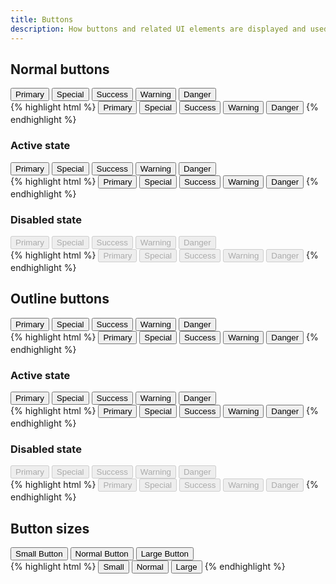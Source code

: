 ```yaml
---
title: Buttons
description: How buttons and related UI elements are displayed and used on the OfferPad website.
---
```


## Normal buttons

<div class="op-example">
    <button type="button" class="c-button c-button--primary">Primary</button>
    <button type="button" class="c-button c-button--special">Special</button>
    <button type="button" class="c-button c-button--success">Success</button>
    <button type="button" class="c-button c-button--warning">Warning</button>
    <button type="button" class="c-button c-button--danger">Danger</button>
</div>
{% highlight html %}
<button type="button" class="c-button c-button--primary">Primary</button>
<button type="button" class="c-button c-button--special">Special</button>
<button type="button" class="c-button c-button--success">Success</button>
<button type="button" class="c-button c-button--warning">Warning</button>
<button type="button" class="c-button c-button--danger">Danger</button>
{% endhighlight %}

### Active state

<div class="op-example">
    <button type="button" class="c-button c-button--primary is-active">Primary</button>
    <button type="button" class="c-button c-button--special is-active">Special</button>
    <button type="button" class="c-button c-button--success is-active">Success</button>
    <button type="button" class="c-button c-button--warning is-active">Warning</button>
    <button type="button" class="c-button c-button--danger is-active">Danger</button>
</div>
{% highlight html %}
<button type="button" class="c-button c-button--primary is-active">Primary</button>
<button type="button" class="c-button c-button--special is-active">Special</button>
<button type="button" class="c-button c-button--success is-active">Success</button>
<button type="button" class="c-button c-button--warning is-active">Warning</button>
<button type="button" class="c-button c-button--danger is-active">Danger</button>
{% endhighlight %}

### Disabled state

<div class="op-example">
    <button type="button" class="c-button c-button--primary" disabled>Primary</button>
    <button type="button" class="c-button c-button--special" disabled>Special</button>
    <button type="button" class="c-button c-button--success" disabled>Success</button>
    <button type="button" class="c-button c-button--warning" disabled>Warning</button>
    <button type="button" class="c-button c-button--danger" disabled>Danger</button>
</div>
{% highlight html %}
<button type="button" class="c-button c-button--primary" disabled>Primary</button>
<button type="button" class="c-button c-button--special" disabled>Special</button>
<button type="button" class="c-button c-button--success" disabled>Success</button>
<button type="button" class="c-button c-button--warning" disabled>Warning</button>
<button type="button" class="c-button c-button--danger" disabled>Danger</button>
{% endhighlight %}

## Outline buttons

<div class="op-example">
    <button type="button" class="c-button c-button-outline--primary">Primary</button>
    <button type="button" class="c-button c-button-outline--special">Special</button>
    <button type="button" class="c-button c-button-outline--success">Success</button>
    <button type="button" class="c-button c-button-outline--warning">Warning</button>
    <button type="button" class="c-button c-button-outline--danger">Danger</button>
</div>
{% highlight html %}
<button type="button" class="c-button c-button-outline--primary">Primary</button>
<button type="button" class="c-button c-button-outline--special">Special</button>
<button type="button" class="c-button c-button-outline--success">Success</button>
<button type="button" class="c-button c-button-outline--warning">Warning</button>
<button type="button" class="c-button c-button-outline--danger">Danger</button>
{% endhighlight %}

### Active state

<div class="op-example">
    <button type="button" class="c-button c-button-outline--primary is-active">Primary</button>
    <button type="button" class="c-button c-button-outline--special is-active">Special</button>
    <button type="button" class="c-button c-button-outline--success is-active">Success</button>
    <button type="button" class="c-button c-button-outline--warning is-active">Warning</button>
    <button type="button" class="c-button c-button-outline--danger is-active">Danger</button>
</div>
{% highlight html %}
<button type="button" class="c-button c-button-outline--primary is-active">Primary</button>
<button type="button" class="c-button c-button-outline--special is-active">Special</button>
<button type="button" class="c-button c-button-outline--success is-active">Success</button>
<button type="button" class="c-button c-button-outline--warning is-active">Warning</button>
<button type="button" class="c-button c-button-outline--danger is-active">Danger</button>
{% endhighlight %}

### Disabled state

<div class="op-example">
    <button type="button" class="c-button c-button-outline--primary" disabled>Primary</button>
    <button type="button" class="c-button c-button-outline--special" disabled>Special</button>
    <button type="button" class="c-button c-button-outline--success" disabled>Success</button>
    <button type="button" class="c-button c-button-outline--warning" disabled>Warning</button>
    <button type="button" class="c-button c-button-outline--danger" disabled>Danger</button>
</div>
{% highlight html %}
<button type="button" class="c-button c-button-outline--primary" disabled>Primary</button>
<button type="button" class="c-button c-button-outline--special" disabled>Special</button>
<button type="button" class="c-button c-button-outline--success" disabled>Success</button>
<button type="button" class="c-button c-button-outline--warning" disabled>Warning</button>
<button type="button" class="c-button c-button-outline--danger" disabled>Danger</button>
{% endhighlight %}

## Button sizes

<div class="op-example">
    <button type="button" class="c-button c-button--primary c-button--small">Small Button</button>
    <button type="button" class="c-button c-button--primary">Normal Button</button>
    <button type="button" class="c-button c-button--primary c-button--large">Large Button</button>
</div>
{% highlight html %}
<button type="button" class="c-button c-button--primary c-button--small">Small</button>
<button type="button" class="c-button c-button--primary">Normal</button>
<button type="button" class="c-button c-button--primary c-button--large">Large</button>
{% endhighlight %}
